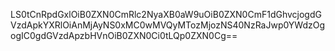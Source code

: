 LS0tCnRpdGxlOiB0ZXN0CmRlc2NyaXB0aW9uOiB0ZXN0CmF1dGhvcjogdGVzdApkYXRlOiAnMjAyNS0xMC0wMVQyMTozMjozNS40NzRaJwp0YWdzOgogIC0gdGVzdApzbHVnOiB0ZXN0Ci0tLQp0ZXN0Cg==